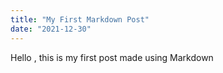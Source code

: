 ```yaml
---
title: "My First Markdown Post"
date: "2021-12-30"
---
```


Hello , this is my first post made using Markdown
